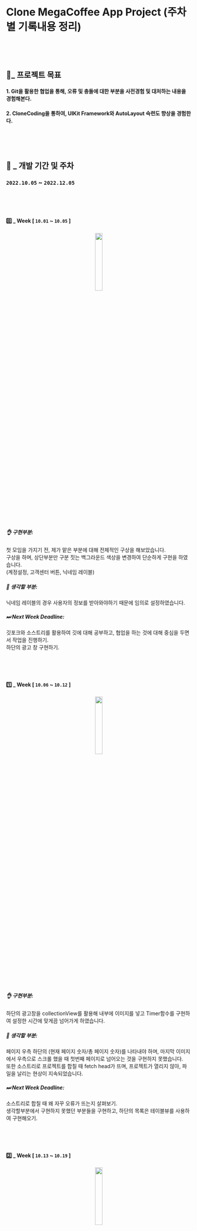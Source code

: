 # Clone MegaCoffee App Project (주차별 기록내용 정리)
&nbsp;


</br>

## 🤝_ 프로젝트 목표
#### 1. Git을 활용한 협업을 통해, 오류 및 충돌에 대한 부분을 사전경험 및 대처하는 내용을 경험해본다.
#### 2. CloneCoding을 통하여, UIKit Framework와 AutoLayout 숙련도 향상을 경험한다.

&nbsp;

</br>

## 🎯 _ 개발 기간 및 주차
### `2022.10.05` ~ `2022.12.05`
&nbsp;

</br>

#### 0️⃣  _ Week [ `10.01` ~ `10.05` ]

<p align="center">
  <img src = "https://user-images.githubusercontent.com/114051946/209294695-e9d9468c-cdb6-4e3e-8794-1f4aad8a3868.png" width="20%" height="20%">
</p>


##### 👌 구현부분:
첫 모임을 가지기 전, 제가 맡은 부분에 대해 전체적인 구상을 해보았습니다. </br>
구상을 하며, 상단부분만 구분 짓는 백그라운드 색상을 변경하여 단순하게 구현을 하였습니다.</br>
(계정설정, 고객센터 버튼, 닉네임 레이블)
##### 🤔 생각할 부분:
닉네임 레이블의 경우 사용자의 정보를 받아와야하기 때문에 임의로 설정하였습니다.
##### ⏭ Next Week Deadline:
깃포크와 소스트리를 활용하여 깃에 대해 공부하고, 협업을 하는 것에 대해 중심을 두면서 작업을 진행하기.</br>
하단의 광고 창 구현하기.

&nbsp;


</br>

#### 1️⃣  _ Week [ `10.06` ~ `10.12` ]


<p align="center">
  <img src = "https://user-images.githubusercontent.com/114051946/209296366-63e4369a-b825-4d31-90c1-88d01eb999c2.gif" width="20%" height="20%">
</p>



##### 👌 구현부분:
하단의 광고창을 collectionView를 활용해 내부에 이미지를 넣고 Timer함수를 구현하여 설정한 시간에 맞게끔 넘어가게 하였습니다. 

##### 🤔 생각할 부분:

페이지 우측 하단의 (현재 페이지 숫자/총 페이지 숫자)를 나타내야 하며, 마지막 이미지에서 우측으로 스크롤 했을 때 첫번째 페이지로 넘어오는 것을 구현하지 못했습니다.</br>
또한 소스트리로 프로젝트를 합칠 때 fetch head가 뜨며, 프로젝트가 열리지 않아, 파일을 날리는 현상이 지속되었습니다.

##### ⏭ Next Week Deadline:

소스트리로 합칠 때 왜 자꾸 오류가 뜨는지 살펴보기.</br>
생각할부분에서 구현하지 못했던 부분들을 구현하고, 하단의 목록은 테이블뷰를 사용하여 구현해오기.









&nbsp;

</br>

#### 2️⃣  _ Week [ `10.13` ~ `10.19` ]

<p align="center">
  <img src = "https://user-images.githubusercontent.com/114051946/209297893-0b59be29-f14d-44fa-8176-718d4520588f.gif" width="20%" height="20%">
</p>



##### 👌 구현부분:
우측 하단의 (현재 페이지 숫자/ 총 페이지 숫자)를 구현하고, 마지막 이미지에서 우측으로 스크롤할 수 있도록 구현했습니다.

##### 🤔 생각할 부분:

원하는 부분의 구현은 성공했지만, 구현의 많은 오류가 있습니다.</br></br>
첫번째. 현재 페이지를 인식하고 다음으로 넘어가야하는데, 고정된 페이지로만 넘어갑니다.</br>
(ex. 1번 이미지에서 강제로 3번 이미지로 스크롤하면, 다시 1번으로 넘어가야하지만, 2번으로 넘어감)</br>

두번째. currentIndex의 숫자로 현재 페이지 숫자를 표시했지만 타이머 함수를 처음부터 구현을 잘못한 까닭에 숫자표시에 오류가 있습니다.</br>

세번째. 매 주 Sourcetree를 통해 프로젝트를 합칠 때마다, fetch head error가 뜨며, 많은 시간이 소요되었습니다.</br>


##### ⏭ Next Week Deadline:

fetch head error를 해결하기 위해, 지금 당장의 구현보단, git에 대해 공부 및 에러 해결에 초점을 맞추기.</br>
전체적인 협업 guide line에 대해 다시 생각해보고 적용해보기.






&nbsp;

</br>

#### 3️⃣  _ Week [ `10.20` ~ `10.26` ]



<p align="center">
  <img src = "https://user-images.githubusercontent.com/114051946/209298522-167f0e03-457d-4a1b-bae4-b150795d73f4.JPG" width="20%" height="20%">
</p>



##### 👌 구현부분:
SourceTree error인 fetch head error를 끝내 해결하지 못했습니다.</br>
일부 error는 팀원들이 pull과 push에 대해 제대로 이해하지 못해 프로젝트가 열리지 않아 다시 복구하는데까지 시간이 소요된 것도 있습니다.

##### 🤔 생각할 부분:

터미널로 접근해야할지 다른 플랫폼이 있는지 찾아봐야할 것 같습니다.</br>
일단 제 프로젝트는 모든 내용이 코드로 구현되어 있기 때문에, 맨 마지막에 merge함으로써 최대한 프로젝트를 보존하고자 노력하였습니다.


##### ⏭ Next Week Deadline:

fetch head error를 해결하기 위해, 지금 당장의 구현보단, git에 대해 공부 및 에러 해결에 초점을 맞추기.</br>
전체적인 협업 guide line에 대해 다시 생각해보고 적용해보기.


&nbsp;

</br>

#### 4️⃣  _ Week [ `10.27` ~ `11.02` ]



<p align="center">
  <img src = "https://user-images.githubusercontent.com/114051946/209637903-ed9a5a05-8005-4d81-b044-153bb86b4c46.gif" width="20%" height="20%">
</p>




##### 👌 구현부분:
광고창 아래, 목록을 구현하였습니다.</br>
메가 오더, 선물하기을 tap할 경우 해당 view로 이동하도록 구현하였습니다.</br>
상품권 대량 구매 신청을 누르면 해당 url로 이동하도록 구현하였습니다.</br>
이용약관 tab을 구현하였습니다. 임의로 데이터를 만들어 해당 내용을 넣어주었습니다.</br>
소스트리의 고질적인 문제를 해결하지 못하고, 깃크라켄을 사용함으로써 프로젝트를 병합하는데 모든 문제를 해결하였습니다.


##### 🤔 생각할 부분:

ios15부터 발생하는 TableView padding문제가 있었습니다.</br>
해결 코드 및 해결 사진. 필요 -> issue 연결필요함.


##### ⏭ Next Week Deadline:

계정설정 버튼과 고객센터 버튼 내부를 최대한 구현하기.


&nbsp;

</br>

#### 5️⃣  _ Week [ `11.03` ~ `11.09` ]


<p align="center">
  <img src = "https://user-images.githubusercontent.com/114051946/209638564-6f54f093-0d6e-420d-848b-219864ffa4ad.gif" width="20%" height="20%">&nbsp;&nbsp;
  <img src = "https://user-images.githubusercontent.com/114051946/209638567-87f1bb8a-a27a-4de6-b955-001d0e506fb5.gif" width="20%" height="20%">
</p>




##### 👌 구현부분:

계정설정 버튼과 고객센터 버튼 내부를 완벽하진 않지만, 일부 구현하였습니다.</br>
</br>
(계정설정) 초기화면에서 셀 뒷면에만 회색으로 표시하는 부분을 해결하면 헤더푸터에 대한 내용을 습득했습니다.</br>
(계정설정) 셀 악세사리 뷰 disclosure indicator 색상을 바꿔주고 싶었는데, 악세사리뷰 컬러코드는 먹지를 않아서, 아예 시스템 이미지를 설정해 바꿔주었습니다.</br>
</br>
(고객센터)문의유형 버튼 선택시 delegate pattern을 사용하여 선택된 내용을 받아왔습니다.</br>
(고객센터)내용초기화 버튼 선택시 원하는 부분을 모두 초기화 상태로 돌리는 함수를 구현했습니다.</br>
</br>




##### 🤔 생각할 부분:

코드 구현에 에러가 있는지 라지타이틀이 지속적으로 유지되는 현상을 발견했습니다.</br>
</br>
(계정설정)닉네임변경 화면과 로그아웃 화면의 ui가 비슷하여 재사용 컨트롤러로 합칠 수 있을지 생각해보았습니다.</br>
(계정설정) 회원탈퇴 화면에서 pop할 때 pop한 화면에서 겹치는 현상이 발생하였습니다.</br>
</br>
(고객센터) 문의유형 버튼 우측 화살표 버튼 제목 우측으로 설정하여 inset을 주었지만, 글자수가 변경됨에 따라 이동하는 현상이 발생하였습니다.</br>


##### ⏭ Next Week Deadline:

생각할 부분에서 나온 에러를 최대한 해결해봅니다.

&nbsp;

</br>


#### 6️⃣  _ Week [ `11.10` ~ `11.16` ]



<p align="center">
  <img src = "https://user-images.githubusercontent.com/114051946/209639957-3ceee123-719b-4f33-8ae2-8125128c5fc4.gif" width="20%" height="20%">&nbsp;&nbsp;
  <img src = "https://user-images.githubusercontent.com/114051946/209639966-bbf69b2f-bd2e-444b-bd6a-3008d69d80b8.gif" width="20%" height="20%">
</p>




##### 👌 구현부분:

라지타이틀이 지속적으로 유지되는 현상을 해결하였습니다. (코드에러)</br>
</br>
(계정설정) 닉네임 변경 화면과 로그아웃 화면을 한 컨트롤러 안에 합쳐서 구현하였습니다.</br>
-> (해당 화면으로 이동할 때 클로저를 통해 상황에 맞게끔 실행)</br>
(계정설정) 닉네임 변경화면 내부 텍스트필드 델리게이트를 통해 글자 수 카운트를 구현하였습니다.</br>
</br>
(고객센터) 회원탈퇴 화면에서 체크마크를 눌렀을 때 버튼이 활성화되게끔 구현하였습니다.</br>
-> (hidden과 isenabled로 상황에 맞게끔 구현)</br>
(고객센터) 문의유형 버튼 우측 화살표를 레이블로 설정하여 고정해두었습니다.</br>
</br>




##### 🤔 생각할 부분:

(고객센터) 사진 등록 시 image path를 label에 표시하고 싶었지만, 관련 코드를 찾을 수 없었습니다.</br>


##### ⏭ Next Week Deadline:

생각할 부분의 에러를 최대한 해결해보고, 주문내역과 간편카드 관리 tab 내부를 구현해봅니다.</br>

&nbsp;




</br>

#### 7️⃣  _ Week [ `11.17` ~ `11.23` ]


<p align="center">
  <img src = "https://user-images.githubusercontent.com/114051946/209640935-f3a1f8cb-943e-4608-a08e-a22a0eb2e734.gif" width="20%" height="20%">&nbsp;&nbsp;
  <img src = "https://user-images.githubusercontent.com/114051946/209640970-31a3847b-4459-44a7-ba71-9144af331d0d.gif" width="20%" height="20%">
</p>




##### 👌 구현부분:
주문내역과 간편카드 관리를 일부 구현하였습니다.</br>
</br>
(주문내역) 상단의 1개월 ~ 전체 버튼은 section header를 custom하여 cell 선택에 따라 tag를 사용하여, 해당 cell에 맞는 화면을 보여줄 수 있도록 구현하였습니다.</br>
</br>
(간편카드관리) tableview에 custom cell 5개를 연결하여, 한 화면에 보여줄 수 있도록 구현하였습니다.</br>




##### 🤔 생각할 부분:

(주문내역) 임의의 더미데이터를 사용하여, 해당 cell에 맞는 내용을 주문내역 상세페이지에서 보여줄 수 있도록 구현하기.</br>
</br>
(간편카드관리) 각 cell에 맞는 상세 기능을 구현해야 합니다.</br>
(</br>
1번 cell - text count 표시</br>
2번 cell - 숫자가 4개가 되면 자동으로 다음 textfield로 넘어가며 2번째와 3번째 textfield는 block 처리하기</br>
3,4번 cell - 2번 cell과 동일하게 처리</br>
5번 cell -고객 구분에 맞게끔 다르게 나오도록 처리하기.</br>
)</br>
</br>


##### ⏭ Next Week Deadline:
생각할 부분에서 나온 에러를 처리하고, 이벤트 및 공지사항까지 최대한 구현하기.</br>



</br>

</br>

#### 8️⃣  _ Week [ `11.24` ~ `11.30` ]

<p align="center">
  <img src = "https://user-images.githubusercontent.com/114051946/209642140-b1438ce1-f0b7-47d3-a782-5900302a3618.gif" width="20%" height="20%">&nbsp;&nbsp;
  <img src = "https://user-images.githubusercontent.com/114051946/209642148-08b1ee14-9f78-455f-b1d5-5404fb87a210.gif" width="20%" height="20%">
</p>



##### 👌 구현부분:
주문내역에서 해당 cell에 맞는 내용을 상세페이지에 표시할 수 있도록 구현하였습니다.</br>
간편카드관리에서 각 cell에 맞는 상세기능을 구현하였습니다.</br>
이벤트 및 공지사항을 일부분 구현하였습니다.</br>
</br>




##### 🤔 생각할 부분:
(주문내역) 애니메이션을 구현하고 싶었지만, 애니메이션에 대한 전반적인 이해가 부족하여 해당 내용을 공부하고 다시 적용해야 할 것 같습니다.</br>
(간편카드관리) 해당 textfield를 클릭할 때마다 키보드 위를 custom하여 좀 더 편리하게 작동할 수 있도록 변경해야합니다. 또한 모든 cell이 입력되었을 때 하단의 버튼이 활성화되게끔 변경해야합니다.</br>
</br>


##### ⏭ Next Week Deadline:
전체적인 코드를 정리하고 MVC 패턴으로 파일을 정리하며, 구현하지 못한 기능들을 최대한 구현해보도록 노력해봅니다.</br>
</br>



</br>

</br>

#### 9️⃣  _ Week [ `12.01` ~ `12.06` ] (Final)


<p align="center">
  <img src = "https://user-images.githubusercontent.com/114051946/209642859-d7c38ea6-1d55-4990-9929-e77cb26fb90f.gif" width="20%" height="20%">
</p>

</br>


##### 👌 구현부분:
코드 정리 및 파일 분류를 진행하였습니다.</br>
최신 메가커피 앱에 더보기 화면을 반영하여 광고창을 삭제하였습니다.</br>
(간편카드 관리) 키보드가 활성화되었을 때 키보드 상단의 uibar를 통하여 위,아래 완료 버튼을 추가하였습니다.</br>
</br>




##### 🤔 생각할 부분:
기능 구현에 대해 다시 생각해봐야할 부분들이 있습니다.</br>
</br>


##### ⏭ What to implement in the future:
구현하지 못했던 에러 및 기능들에 대해 상세히 공부해보고, 틈틈이 해당 내용들을 구현해볼 수 있도록 작업할 것입니다.
</br>



</br>

## 🧐 _ 소감
</br>

#### 1. 팀프로젝트(협업)를 진행하면서 가장 필수적인 git에 대해 접근해보았고, 개인에 맞는 플랫폼을 활용하여 향후 merge conflict에 대한 대처경험을 얻을 수 있었습니다. 개인적으로 gitKraKen을 사용함으로써 프로젝트를 합치는 시간을 상당히 단축할 수 있었고, 향후에도 사용하고 싶습니다.</br>
#### 2. 주마다 만나 팀원들과 코드 리뷰를 해보며, 팀원에게 아는 내용들을 공유하여 구현 못한 부분들을 그 자리에서 해결해줄 수 있었습니다.</br>
#### 3. 소소한 혹은 큰 에러(코드에러, autolayout 포함)들을 만나면서, 팀원들과 같이 고민해보고 해결해볼 수 있는 시간이 있어서 좋았습니다.</br>
#### 4. 클론 프로젝트로 시작했기 때문에 피그마를 사용하지는 않았지만, 향후 새로운 프로젝트를 시작할 때는 피그마를 활용하여 천천히 접근해야한다는 부분을 알았습니다.</br>




&nbsp;

</br>

